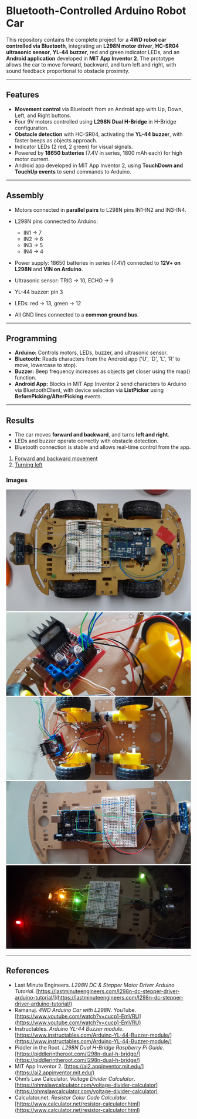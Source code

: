 # Bluetooth-Controlled Arduino Robot Car

This repository contains the complete project for a **4WD robot car controlled via Bluetooth**, integrating an **L298N motor driver**, **HC-SR04 ultrasonic sensor**, **YL-44 buzzer**, red and green indicator LEDs, and an **Android application** developed in **MIT App Inventor 2**. The prototype allows the car to move forward, backward, and turn left and right, with sound feedback proportional to obstacle proximity.

---

## Features

* **Movement control** via Bluetooth from an Android app with Up, Down, Left, and Right buttons.
* Four 9V motors controlled using **L298N Dual H-Bridge** in H-Bridge configuration.
* **Obstacle detection** with HC-SR04, activating the **YL-44 buzzer**, with faster beeps as objects approach.
* Indicator LEDs (2 red, 2 green) for visual signals.
* Powered by **18650 batteries** (7.4V in series, 1800 mAh each) for high motor current.
* Android app developed in MIT App Inventor 2, using **TouchDown and TouchUp events** to send commands to Arduino.

---

## Assembly

* Motors connected in **parallel pairs** to L298N pins IN1-IN2 and IN3-IN4.
* L298N pins connected to Arduino:

  * IN1 → 7
  * IN2 → 6
  * IN3 → 5
  * IN4 → 4
* Power supply: 18650 batteries in series (7.4V) connected to **12V+ on L298N** and **VIN on Arduino**.
* Ultrasonic sensor: TRIG → 10, ECHO → 9
* YL-44 buzzer: pin 3
* LEDs: red → 13, green → 12
* All GND lines connected to a **common ground bus**.

---

## Programming

* **Arduino:** Controls motors, LEDs, buzzer, and ultrasonic sensor.
* **Bluetooth:** Reads characters from the Android app ('U', 'D', 'L', 'R' to move, lowercase to stop).
* **Buzzer:** Beep frequency increases as objects get closer using the map() function.
* **Android App:** Blocks in MIT App Inventor 2 send characters to Arduino via BluetoothClient, with device selection via **ListPicker** using **BeforePicking/AfterPicking** events.

---

## Results

* The car moves **forward and backward**, and turns **left and right**.
* LEDs and buzzer operate correctly with obstacle detection.
* Bluetooth connection is stable and allows real-time control from the app.

1. [Forward and backward movement](/public/beeping.mp4)
2. [Turning left](/public/turning_left.mp4)

### Images

![Mounted Car](/public/mounted_car.jpg)
![L298N Wiring](/public/l298n_wiring.jpg)
![Motors Wiring](/public/motors_wiring.jpg)
![Sensors Wiring](/public/sensors_wiring.jpg)
![LEDs and Buzzer Setup](/public/testing_leds.jpg)

---

## References

* Last Minute Engineers. *L298N DC & Stepper Motor Driver Arduino Tutorial*. [https://lastminuteengineers.com/l298n-dc-stepper-driver-arduino-tutorial/](https://lastminuteengineers.com/l298n-dc-stepper-driver-arduino-tutorial/)
* Ramanuj. *4WD Arduino Car with L298N*. YouTube. [https://www.youtube.com/watch?v=cucp1-EmVRU](https://www.youtube.com/watch?v=cucp1-EmVRU)
* Instructables. *Arduino YL-44 Buzzer module*. [https://www.instructables.com/Arduino-YL-44-Buzzer-module/](https://www.instructables.com/Arduino-YL-44-Buzzer-module/)
* Piddler in the Root. *L298N Dual H-Bridge Raspberry Pi Guide*. [https://piddlerintheroot.com/l298n-dual-h-bridge/](https://piddlerintheroot.com/l298n-dual-h-bridge/)
* MIT App Inventor 2. [https://ai2.appinventor.mit.edu/](https://ai2.appinventor.mit.edu/)
* Ohm’s Law Calculator. *Voltage Divider Calculator*. [https://ohmslawcalculator.com/voltage-divider-calculator](https://ohmslawcalculator.com/voltage-divider-calculator)
* Calculator.net. *Resistor Color Code Calculator*. [https://www.calculator.net/resistor-calculator.html](https://www.calculator.net/resistor-calculator.html)